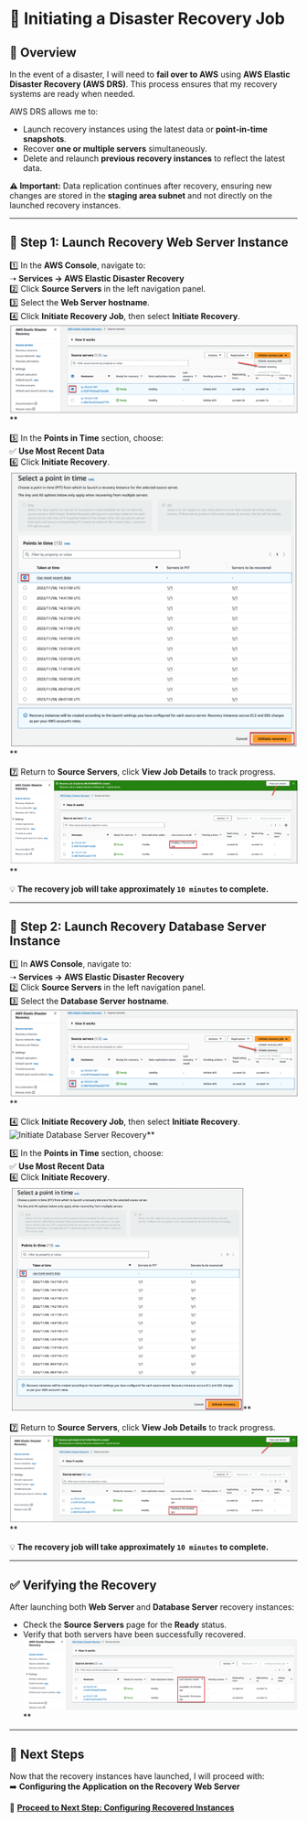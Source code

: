 # **🔹 Initiating a Disaster Recovery Job**

## **📌 Overview**
In the event of a disaster, I will need to **fail over to AWS** using **AWS Elastic Disaster Recovery (AWS DRS)**. This process ensures that my recovery systems are ready when needed. 

AWS DRS allows me to:
- Launch recovery instances using the latest data or **point-in-time snapshots**.
- Recover **one or multiple servers** simultaneously.
- Delete and relaunch **previous recovery instances** to reflect the latest data.

**⚠️ Important:** Data replication continues after recovery, ensuring new changes are stored in the **staging area subnet** and not directly on the launched recovery instances.

---

## **📍 Step 1: Launch Recovery Web Server Instance**
1️⃣ In the **AWS Console**, navigate to:  
   ➝ **Services → AWS Elastic Disaster Recovery**  
2️⃣ Click **Source Servers** in the left navigation panel.  
3️⃣ Select the **Web Server hostname**.  
4️⃣ Click **Initiate Recovery Job**, then select **Initiate Recovery**.  
![Initiate Web Server Recovery](images/select-ws-job.png)**  

5️⃣ In the **Points in Time** section, choose:  
   ✅ **Use Most Recent Data**  
6️⃣ Click **Initiate Recovery**.  
![Select Recovery Data Point](images/point-in-time.png)**  

7️⃣ Return to **Source Servers**, click **View Job Details** to track progress.  
![View Job Status](images/ws-job-details.png)**  

💡 **The recovery job will take approximately `10 minutes` to complete.**

---

## **📍 Step 2: Launch Recovery Database Server Instance**
1️⃣ In **AWS Console**, navigate to:  
   ➝ **Services → AWS Elastic Disaster Recovery**  
2️⃣ Click **Source Servers** in the left navigation panel.  
3️⃣ Select the **Database Server hostname**.  
![Select Database Server](images/db-recovery.png)**  

4️⃣ Click **Initiate Recovery Job**, then select **Initiate Recovery**.  
![Initiate Database Server Recovery](images/select-db-job.png)**  

5️⃣ In the **Points in Time** section, choose:  
   ✅ **Use Most Recent Data**  
6️⃣ Click **Initiate Recovery**.  
![Select Recovery Data Point](images/point-in-time-db.png)**  

7️⃣ Return to **Source Servers**, click **View Job Details** to track progress.  
![View Job Status](images/db-job-details.png)**  

💡 **The recovery job will take approximately `10 minutes` to complete.**

---

## **✅ Verifying the Recovery**
After launching both **Web Server** and **Database Server** recovery instances:
- Check the **Source Servers** page for the **Ready** status.
- Verify that both servers have been successfully recovered.  
![Recovery Result](images/recover-result.png)**  

---

## **🚀 Next Steps**
Now that the recovery instances have launched, I will proceed with:  
➡️ **Configuring the Application on the Recovery Web Server**  

📌 **[Proceed to Next Step: Configuring Recovered Instances](./elastic-disaster-recovery-configure.md)**  
